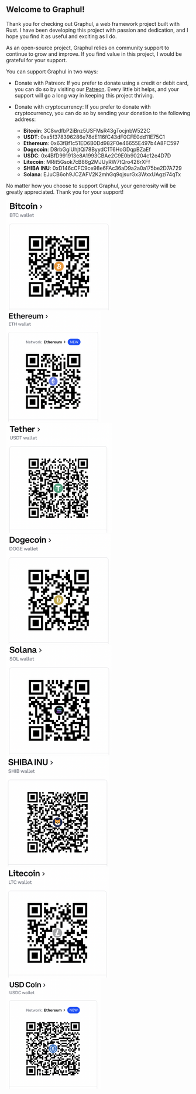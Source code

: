 ## Welcome to Graphul!

Thank you for checking out Graphul, a web framework project built with Rust. I have been developing this project with passion and dedication, and I hope you find it as useful and exciting as I do.

As an open-source project, Graphul relies on community support to continue to grow and improve. If you find value in this project, I would be grateful for your support.

You can support Graphul in two ways:

- Donate with Patreon: If you prefer to donate using a credit or debit card, you can do so by visiting our [Patreon](https://www.patreon.com/samuelbonilla). Every little bit helps, and your support will go a long way in keeping this project thriving.

- Donate with cryptocurrency: If you prefer to donate with cryptocurrency, you can do so by sending your donation to the following address:

    - **Bitcoin**:   3C8wdfbP2iBnz5USFMsR43gTocjnbW522C
    - **USDT**:      0xa5f378396286e78dE116fC43dF0CFE0dd11E75C1
    - **Ethereum**:  0x63fBf1c51ED6B0Dd982F0e46655E497b4A8FC597
    - **Dogecoin**:  D8rbGgiUhjtQi78ByydC1T6HoGDqpBZaEf
    - **USDC**:      0x4BfD991913e8A1993CBAe2C9E0b90204c12e4D7D
    - **Litecoin**:  MRit5Gsok7cB86g2MJUyRW7tQro426rXFf
    - **SHIBA INU**: 0xD146cCFC9ce98e6FAc36aD9a2a0a175be2D7A729
    - **Solana**:    EJuCB6oh9JCZAFV2K2mhGq9qjsurGx3WxxUAgzi74qTx

No matter how you choose to support Graphul, your generosity will be greatly appreciated. Thank you for your support!

<p float="left">
    <img alt="Bitcoin" height="300" src="./img/bitcoin.png">
    <img alt="Ethereum" height="300" src="./img/ethereum.png">
    <img alt="USDT" height="300" src="./img/usdt.png">
    <img alt="DogeCoin" height="300" src="./img/dogecoin.png">
    <img alt="Solana" height="300" src="./img/solana.png">
    <img alt="Shiba" height="300" src="./img/shiba.png">
    <img alt="Litecoin" height="300" src="./img/litecoin.png">
    <img alt="USDC" height="300" src="./img/usdc.png">
</p>

